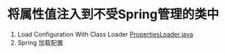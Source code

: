 # 将属性值注入到不受Spring管理的类中

1. Load Configuration With Class Loader [PropertiesLoader.java](src%2Fmain%2Fjava%2Futil%2FPropertiesLoader.java)
2.  Spring 加载配置